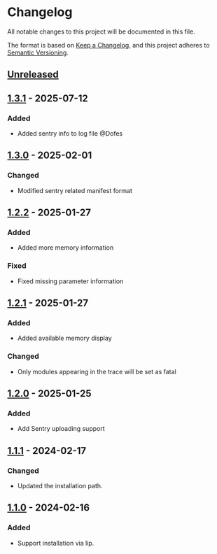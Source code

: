 # Changelog

All notable changes to this project will be documented in this file.

The format is based on [Keep a Changelog](https://keepachangelog.com/en/1.0.0/),
and this project adheres to [Semantic Versioning](https://semver.org/spec/v2.0.0.html).

## [Unreleased]

## [1.3.1] - 2025-07-12

### Added

- Added sentry info to log file @Dofes

## [1.3.0] - 2025-02-01

### Changed

- Modified sentry related manifest format

## [1.2.2] - 2025-01-27

### Added

- Added more memory information

### Fixed

- Fixed missing parameter information

## [1.2.1] - 2025-01-27

### Added

- Added available memory display

### Changed

- Only modules appearing in the trace will be set as fatal

## [1.2.0] - 2025-01-25

### Added

- Add Sentry uploading support

## [1.1.1] - 2024-02-17

### Changed

- Updated the installation path.

## [1.1.0] - 2024-02-16

### Added

- Support installation via lip.

[Unreleased]: https://github.com/LiteLDev/CrashLogger/compare/v1.3.1...HEAD
[1.3.1]: https://github.com/LiteLDev/CrashLogger/compare/v1.3.0...v1.3.1
[1.3.0]: https://github.com/LiteLDev/CrashLogger/compare/v1.2.2...v1.3.0
[1.2.2]: https://github.com/LiteLDev/CrashLogger/compare/v1.2.1...v1.2.2
[1.2.1]: https://github.com/LiteLDev/CrashLogger/compare/v1.2.0...v1.2.1
[1.2.0]: https://github.com/LiteLDev/CrashLogger/compare/v1.1.1...v1.2.0
[1.1.1]: https://github.com/LiteLDev/CrashLogger/compare/v1.1.0...v1.1.1
[1.1.0]: https://github.com/LiteLDev/CrashLogger/releases/tag/v1.1.0
